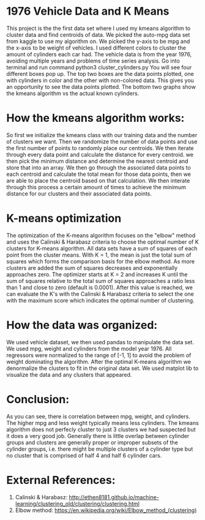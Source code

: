 # 1976 Vehicle Data and K Means
This project is the the first data set where I used my kmeans algorithm to cluster data and find centroids of data.
We picked the auto-mpg data set from kaggle to use my algorithm on.
We picked the y-axis to be mpg and the x-axis to be weight of vehicles.  I used different colors to cluster the amount of cylinders each car had.  The vehicle data is from the year 1976, avoiding multiple years and problems of time series analysis.
Go into terminal and run command python3 cluster_cylinders.py
You will see four different boxes pop up.  The top two boxes are the data points plotted,  one with cylinders in color and the other with non-colored data.  This gives you an opportunity to see the data points plotted.
The bottom two graphs show the kmeans algorithm vs the actual known cylinders.  

# How the kmeans algorithm works:
So first we initialize the kmeans class with our training data and the number of clusters we want.
Then we randomize the number of data points and use the first number of points to randomly place our centroids.
We then iterate through every data point and calculate the distance for every centroid.  we then pick the minimum distance and determine the nearest centroid and store that into an array.
We then go through the associated data points to each centroid and calculate the total mean for those data points,  then we are able to place the centroid based on that calculation.
We then interate through this process a certain amount of times to achieve the minimum distance for our clusters and their associated data points.

# K-means optimization
The optimization of the K-means algorithm focuses on the "elbow" method and uses the Calinski & Harabasz criteria to choose the optimal number of K clusters for K-means algorithm. All data sets have a  sum of squares of each point from the cluster means. With K = 1, the mean is just the total sum of squares which forms the comparison basis for the elbow method. As more clusters are added the sum of squares decreases and exponentially approaches zero. The optimizer starts at K = 2 and increases K until the sum of squares relative to the total sum of squares approaches a ratio less than 1 and close to zero (default is 0.0001). After this value is reached, we can evaluate the K's with the Calinski & Harabasz criteria to select the one with the maximum score which indicates the optimal number of clustering.

# How the data was organized:
We used vehicle dataset,  we then used pandas to manipulate the data set.  We used mpg, weight and cylinders from the model year 1976. All regressors were normalized to the range of [-1, 1] to avoid the problem of weight dominating the algorithm. After the optimal K-means algorithm we denormalize the clusters to fit in the original data set.
We used matplot lib to visualize the data and any clusters that appeared.

# Conclusion:
As you can see, there is correlation between mpg, weight, and cylinders.  The higher mpg and less weight typically means less cylinders.  The kmeans algorithm does not perfecly cluster to just 3 clusters we had suspected but it does a very good job. Generally there is little overlap between cylinder groups and clusters are generally proper or improper subsets of the cylinder groups, i.e. there might be multiple clusters of a cylinder type but no cluster that is comprised of half 4 and half 6 cylinder cars.

# External References:
1) Calinski & Harabasz: http://ethen8181.github.io/machine-learning/clustering_old/clustering/clustering.html
2) Elbow method: https://en.wikipedia.org/wiki/Elbow_method_(clustering)
